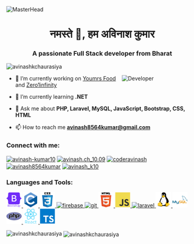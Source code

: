 ![MasterHead](https://blogger.googleusercontent.com/img/b/R29vZ2xl/AVvXsEgUIyzvSl9mgAyXLUCXIJDHGGEi7PdVTuqId47tWEdt5NbUmzNm93v_xVtMGvOIHwSTybM__8Zse6I9UUAfNp2f3XmRBN5-XltDzgWExjpsRTueHJ9F6KpfF5MpYm2WWP6t7ixlFhRgX8FSqIWsHrokJwUapv3K-d-2dP8vkmgAhmV_v3z7G9Tq7wClzg/s1584/+91%208650163913.png)
<h1 align="center">नमस्ते 🙏, हम अविनाश कुमार</h1>
<h3 align="center">A passionate Full Stack developer from Bharat</h3>

<p align="left"> <img src="https://komarev.com/ghpvc/?username=avinashkchaurasiya&label=Profile%20views&color=0e75b6&style=flat" title="Avinash Kumar Chaurasiya" alt="avinashkchaurasiya" /> </p>

<img align="right" src="https://img.freepik.com/free-photo/digital-art-style-illustration-graphic-designer_23-2151536950.jpg?t=st=1717863300~exp=1717866900~hmac=faf8539e1d7eaf0208ce4fab0e8dfca36fec74b515affb629dcef45a45c2138c&w=740" alt="Developer" width="200">

- 🔭 I’m currently working on [Youmrs Food](https://youmrsfood.com/) and [Zero1infinity](https://z1iinnovation.com/)

- 🌱 I’m currently learning **.NET**

- 💬 Ask me about **PHP, Laravel, MySQL, JavaScript, Bootstrap, CSS, HTML**

- 📫 How to reach me **avinash8564kumar@gmail.com**

<h3 align="left">Connect with me:</h3>
<p align="left">
<a href="https://linkedin.com/in/avinash-kumar10" target="blank"><img align="center" src="https://raw.githubusercontent.com/rahuldkjain/github-profile-readme-generator/master/src/images/icons/Social/linked-in-alt.svg" alt="avinash-kumar10" height="30" width="40" /></a>
<a href="https://instagram.com/avinash.ch_10.09" target="blank"><img align="center" src="https://raw.githubusercontent.com/rahuldkjain/github-profile-readme-generator/master/src/images/icons/Social/instagram.svg" alt="avinash.ch_10.09" height="30" width="40" /></a>
<a href="https://www.youtube.com/c/coderavinash" target="blank"><img align="center" src="https://raw.githubusercontent.com/rahuldkjain/github-profile-readme-generator/master/src/images/icons/Social/youtube.svg" alt="coderavinash" height="30" width="40" /></a>
<a href="https://www.hackerrank.com/avinash8564kumar" target="blank"><img align="center" src="https://raw.githubusercontent.com/rahuldkjain/github-profile-readme-generator/master/src/images/icons/Social/hackerrank.svg" alt="avinash8564kumar" height="30" width="40" /></a>
<a href="https://www.leetcode.com/avinash_k10" target="blank"><img align="center" src="https://raw.githubusercontent.com/rahuldkjain/github-profile-readme-generator/master/src/images/icons/Social/leet-code.svg" alt="avinash_k10" height="30" width="40" /></a>
</p>

<h3 align="left">Languages and Tools:</h3>
<p align="left"> <a href="https://getbootstrap.com" target="_blank" rel="noreferrer"> <img src="https://raw.githubusercontent.com/devicons/devicon/master/icons/bootstrap/bootstrap-plain-wordmark.svg" alt="bootstrap" width="40" height="40"/> </a> <a href="https://www.cprogramming.com/" target="_blank" rel="noreferrer"> <img src="https://raw.githubusercontent.com/devicons/devicon/master/icons/c/c-original.svg" alt="c" width="40" height="40"/> </a> <a href="https://www.w3schools.com/css/" target="_blank" rel="noreferrer"> <img src="https://raw.githubusercontent.com/devicons/devicon/master/icons/css3/css3-original-wordmark.svg" alt="css3" width="40" height="40"/> </a> <a href="https://firebase.google.com/" target="_blank" rel="noreferrer"> <img src="https://www.vectorlogo.zone/logos/firebase/firebase-icon.svg" alt="firebase" width="40" height="40"/> </a> <a href="https://git-scm.com/" target="_blank" rel="noreferrer"> <img src="https://www.vectorlogo.zone/logos/git-scm/git-scm-icon.svg" alt="git" width="40" height="40"/> </a> <a href="https://www.w3.org/html/" target="_blank" rel="noreferrer"> <img src="https://raw.githubusercontent.com/devicons/devicon/master/icons/html5/html5-original-wordmark.svg" alt="html5" width="40" height="40"/> </a> <a href="https://developer.mozilla.org/en-US/docs/Web/JavaScript" target="_blank" rel="noreferrer"> <img src="https://raw.githubusercontent.com/devicons/devicon/master/icons/javascript/javascript-original.svg" alt="javascript" width="40" height="40"/> </a> <a href="https://laravel.com/" target="_blank" rel="noreferrer"> <img src="https://imgs.search.brave.com/BGKJJCnu1HrULJyCmKNSLYmslowZlbrSGCFPtVeRW4o/rs:fit:500:0:0:0/g:ce/aHR0cHM6Ly9zdGF0/aWMtMDAuaWNvbmR1/Y2suY29tL2Fzc2V0/cy4wMC9sYXJhdmVs/LWljb24tNDk3eDUx/Mi11d3lic3RrZS5w/bmc" alt="laravel" width="40" height="40"/> </a> <a href="https://www.linux.org/" target="_blank" rel="noreferrer"> <img src="https://raw.githubusercontent.com/devicons/devicon/master/icons/linux/linux-original.svg" alt="linux" width="40" height="40"/> </a> <a href="https://www.mysql.com/" target="_blank" rel="noreferrer"> <img src="https://raw.githubusercontent.com/devicons/devicon/master/icons/mysql/mysql-original-wordmark.svg" alt="mysql" width="40" height="40"/> </a> <a href="https://www.php.net" target="_blank" rel="noreferrer"> <img src="https://raw.githubusercontent.com/devicons/devicon/master/icons/php/php-original.svg" alt="php" width="40" height="40"/> </a> <a href="https://reactjs.org/" target="_blank" rel="noreferrer"> <img src="https://raw.githubusercontent.com/devicons/devicon/master/icons/react/react-original-wordmark.svg" alt="react" width="40" height="40"/> </a> <a href="https://www.typescriptlang.org/" target="_blank" rel="noreferrer"> <img src="https://raw.githubusercontent.com/devicons/devicon/master/icons/typescript/typescript-original.svg" alt="typescript" width="40" height="40"/> </a> </p>

<p><img align="left" src="https://github-readme-stats.vercel.app/api/top-langs?username=avinashkchaurasiya&show_icons=true&locale=en&layout=compact" alt="avinashkchaurasiya" /></p>

<p>&nbsp;<img align="center" src="https://github-readme-stats.vercel.app/api?username=avinashkchaurasiya&show_icons=true&locale=en" alt="avinashkchaurasiya" /></p>
